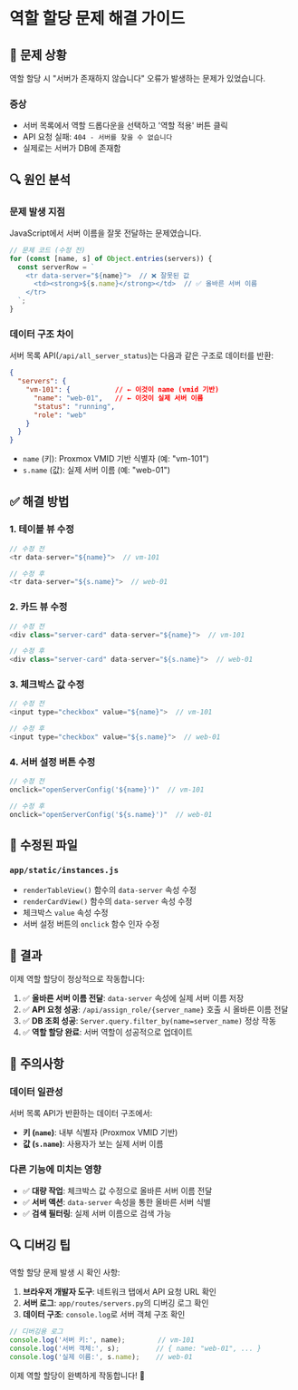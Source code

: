 # 역할 할당 문제 해결 가이드

## 🐛 문제 상황

역할 할당 시 "서버가 존재하지 않습니다" 오류가 발생하는 문제가 있었습니다.

### 증상
- 서버 목록에서 역할 드롭다운을 선택하고 '역할 적용' 버튼 클릭
- API 요청 실패: `404 - 서버를 찾을 수 없습니다`
- 실제로는 서버가 DB에 존재함

## 🔍 원인 분석

### 문제 발생 지점
JavaScript에서 서버 이름을 잘못 전달하는 문제였습니다.

```javascript
// 문제 코드 (수정 전)
for (const [name, s] of Object.entries(servers)) {
  const serverRow = `
    <tr data-server="${name}">  // ❌ 잘못된 값
      <td><strong>${s.name}</strong></td>  // ✅ 올바른 서버 이름
    </tr>
  `;
}
```

### 데이터 구조 차이
서버 목록 API(`/api/all_server_status`)는 다음과 같은 구조로 데이터를 반환:

```json
{
  "servers": {
    "vm-101": {           // ← 이것이 name (vmid 기반)
      "name": "web-01",   // ← 이것이 실제 서버 이름
      "status": "running",
      "role": "web"
    }
  }
}
```

- `name` (키): Proxmox VMID 기반 식별자 (예: "vm-101")
- `s.name` (값): 실제 서버 이름 (예: "web-01")

## ✅ 해결 방법

### 1. 테이블 뷰 수정
```javascript
// 수정 전
<tr data-server="${name}">  // vm-101

// 수정 후  
<tr data-server="${s.name}">  // web-01
```

### 2. 카드 뷰 수정
```javascript
// 수정 전
<div class="server-card" data-server="${name}">  // vm-101

// 수정 후
<div class="server-card" data-server="${s.name}">  // web-01
```

### 3. 체크박스 값 수정
```javascript
// 수정 전
<input type="checkbox" value="${name}">  // vm-101

// 수정 후
<input type="checkbox" value="${s.name}">  // web-01
```

### 4. 서버 설정 버튼 수정
```javascript
// 수정 전
onclick="openServerConfig('${name}')"  // vm-101

// 수정 후
onclick="openServerConfig('${s.name}')"  // web-01
```

## 🔧 수정된 파일

### `app/static/instances.js`
- `renderTableView()` 함수의 `data-server` 속성 수정
- `renderCardView()` 함수의 `data-server` 속성 수정
- 체크박스 `value` 속성 수정
- 서버 설정 버튼의 `onclick` 함수 인자 수정

## 🎯 결과

이제 역할 할당이 정상적으로 작동합니다:

1. ✅ **올바른 서버 이름 전달**: `data-server` 속성에 실제 서버 이름 저장
2. ✅ **API 요청 성공**: `/api/assign_role/{server_name}` 호출 시 올바른 이름 전달
3. ✅ **DB 조회 성공**: `Server.query.filter_by(name=server_name)` 정상 작동
4. ✅ **역할 할당 완료**: 서버 역할이 성공적으로 업데이트

## 🚨 주의사항

### 데이터 일관성
서버 목록 API가 반환하는 데이터 구조에서:
- **키 (`name`)**: 내부 식별자 (Proxmox VMID 기반)
- **값 (`s.name`)**: 사용자가 보는 실제 서버 이름

### 다른 기능에 미치는 영향
- ✅ **대량 작업**: 체크박스 값 수정으로 올바른 서버 이름 전달
- ✅ **서버 액션**: `data-server` 속성을 통한 올바른 서버 식별
- ✅ **검색 필터링**: 실제 서버 이름으로 검색 가능

## 🔍 디버깅 팁

역할 할당 문제 발생 시 확인 사항:

1. **브라우저 개발자 도구**: 네트워크 탭에서 API 요청 URL 확인
2. **서버 로그**: `app/routes/servers.py`의 디버깅 로그 확인
3. **데이터 구조**: `console.log`로 서버 객체 구조 확인

```javascript
// 디버깅용 로그
console.log('서버 키:', name);        // vm-101
console.log('서버 객체:', s);         // { name: "web-01", ... }
console.log('실제 이름:', s.name);    // web-01
```

이제 역할 할당이 완벽하게 작동합니다! 🎉